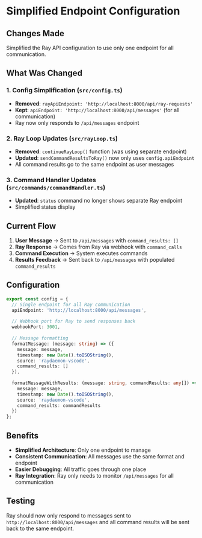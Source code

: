 # Simplified Endpoint Configuration

## Changes Made

Simplified the Ray API configuration to use only one endpoint for all communication.

## What Was Changed

### 1. Config Simplification (`src/config.ts`)
- **Removed**: `rayApiEndpoint: 'http://localhost:8000/api/ray-requests'`
- **Kept**: `apiEndpoint: 'http://localhost:8000/api/messages'` (for all communication)
- Ray now only responds to `/api/messages` endpoint

### 2. Ray Loop Updates (`src/rayLoop.ts`)
- **Removed**: `continueRayLoop()` function (was using separate endpoint)
- **Updated**: `sendCommandResultsToRay()` now only uses `config.apiEndpoint`
- All command results go to the same endpoint as user messages

### 3. Command Handler Updates (`src/commands/commandHandler.ts`)
- **Updated**: `status` command no longer shows separate Ray endpoint
- Simplified status display

## Current Flow

1. **User Message** → Sent to `/api/messages` with `command_results: []`
2. **Ray Response** → Comes from Ray via webhook with `command_calls`
3. **Command Execution** → System executes commands
4. **Results Feedback** → Sent back to `/api/messages` with populated `command_results`

## Configuration

```typescript
export const config = {
  // Single endpoint for all Ray communication
  apiEndpoint: 'http://localhost:8000/api/messages',
  
  // Webhook port for Ray to send responses back
  webhookPort: 3001,
  
  // Message formatting
  formatMessage: (message: string) => ({
    message: message,
    timestamp: new Date().toISOString(),
    source: 'raydaemon-vscode',
    command_results: []
  }),
  
  formatMessageWithResults: (message: string, commandResults: any[]) => ({
    message: message,
    timestamp: new Date().toISOString(),
    source: 'raydaemon-vscode',
    command_results: commandResults
  })
};
```

## Benefits

- **Simplified Architecture**: Only one endpoint to manage
- **Consistent Communication**: All messages use the same format and endpoint
- **Easier Debugging**: All traffic goes through one place
- **Ray Integration**: Ray only needs to monitor `/api/messages` for all communication

## Testing

Ray should now only respond to messages sent to `http://localhost:8000/api/messages` and all command results will be sent back to the same endpoint.